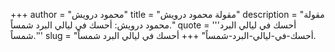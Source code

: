 +++
author = "محمود درويش"
title = "مقولة محمود درويش"
description = "مقولة محمود درويش: أحسك في ليالي البرد شمساً."
quote = '''أحسك في ليالي البرد شمساً.'''
slug = "أحسك-في-ليالي-البرد-شمساً"
+++
أحسك في ليالي البرد شمساً.
